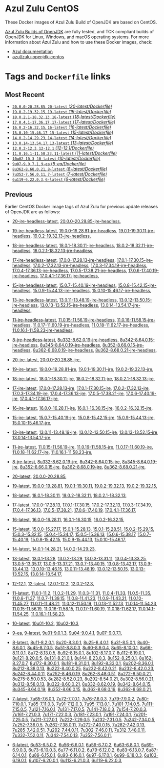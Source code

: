Azul Zulu CentOS
================

These Docker images of Azul Zulu Build of OpenJDK are based on CentOS.

[Azul Zulu Builds of OpenJDK][1] are fully tested, and TCK compliant builds of OpenJDK for Linux, Windows, and macOS operating systems.
For more information about Azul Zulu and how to use these Docker images, check:

  * [Azul documentation][2]
  * [azul/zulu-openjdk-centos][3]

Tags and `Dockerfile` links
===========================

Most Recent
-----------

 
   * [`20.0.0-20.28.85`, `20-latest` (*20-latest/Dockerfile)*][10]
   * [`19.0.2-19.32.15`, `19-latest` (*19-latest/Dockerfile)*][16]
   * [`18.0.2.1-18.32.13`, `18-latest` (*18-latest/Dockerfile)*][29]
   * [`17.0.4.1-17.36.17`, `17-latest` (*17-latest/Dockerfile)*][41]
   * [`16.0.2-16.32.15`, `16-latest` (*16-latest/Dockerfile)*][68]
   * [`15.0.10-15.46.17`, `15-latest` (*15-latest/Dockerfile)*][76]
   * [`14.0.2-14.29.23`, `14-latest` (*14-latest/Dockerfile)*][99]
   * [`13.0.14-13.54.17`, `13-latest` (*13-latest/Dockerfile)*][102]
   * [`12.0.2-12.3`, `12-12.1` (*12-12.1/Dockerfile)*][127]
   * [`11.0.16.1-11.58.23`, `11-latest` (*11-latest/Dockerfile)*][131]
   * [`10u02-10.3`, `10-latest` (*10-latest/Dockerfile)*][164]
   * [`9u07-9.0.7.1`, `9-ea` (*9-ea/Dockerfile)*][167]
   * [`8u362-8.68.0.21`, `8-latest` (*8-latest/Dockerfile)*][172]
   * [`7u352-7.56.0.11`, `7-latest` (*7-latest/Dockerfile)*][230]
   * [`6u119-6.22.0.3`, `6-latest` (*6-latest/Dockerfile)*][265]

Previous
--------

Earlier CentOS Docker image tags of Azul Zulu for previous update releases of OpenJDK are as follows:


  * [20-jre-headless-latest][14],
  [20.0.0-20.28.85-jre-headless][15],
  
  * [19-jre-headless-latest][25],
  [19.0.0-19.28.81-jre-headless][26],
  [19.0.1-19.30.11-jre-headless][27],
  [19.0.2-19.32.13-jre-headless][28],
  
  * [18-jre-headless-latest][37],
  [18.0.1-18.30.11-jre-headless][38],
  [18.0.2-18.32.11-jre-headless][39],
  [18.0.2.1-18.32.13-jre-headless][40],
  
  * [17-jre-headless-latest][59],
  [17.0.0-17.28.13-jre-headless][60],
  [17.0.1-17.30.15-jre-headless][61],
  [17.0.2-17.32.13-jre-headless][62],
  [17.0.3-17.34.19-jre-headless][63],
  [17.0.4-17.36.13-jre-headless][64],
  [17.0.5-17.38.21-jre-headless][65],
  [17.0.6-17.40.19-jre-headless][66],
  [17.0.4.1-17.36.17-jre-headless][67],
  
  * [15-jre-headless-latest][94],
  [15.0.7-15.40.19-jre-headless][95],
  [15.0.8-15.42.15-jre-headless][96],
  [15.0.9-15.44.13-jre-headless][97],
  [15.0.10-15.46.17-jre-headless][98],
  
  * [13-jre-headless-latest][122],
  [13.0.11-13.48.19-jre-headless][123],
  [13.0.12-13.50.15-jre-headless][124],
  [13.0.13-13.52.15-jre-headless][125],
  [13.0.14-13.54.17-jre-headless][126],
  
  * [11-jre-headless-latest][157],
  [11.0.15-11.56.19-jre-headless][159],
  [11.0.16-11.58.15-jre-headless][160],
  [11.0.17-11.60.19-jre-headless][161],
  [11.0.18-11.62.17-jre-headless][162],
  [11.0.16.1-11.58.23-jre-headless][163],
  
  * [8-jre-headless-latest][223],
  [8u332-8.62.0.19-jre-headless][224],
  [8u342-8.64.0.15-jre-headless][225],
  [8u345-8.64.0.19-jre-headless][226],
  [8u352-8.66.0.15-jre-headless][227],
  [8u362-8.68.0.19-jre-headless][228],
  [8u362-8.68.0.21-jre-headless][229],
  
  * [20-jre-latest][11],
  [20.0.0-20.28.85-jre][13],
  
  * [19-jre-latest][17],
  [19.0.0-19.28.81-jre][22],
  [19.0.1-19.30.11-jre][23],
  [19.0.2-19.32.13-jre][24],
  
  * [18-jre-latest][30],
  [18.0.1-18.30.11-jre][34],
  [18.0.2-18.32.11-jre][35],
  [18.0.2.1-18.32.13-jre][36],
  
  * [17-jre-latest][42],
  [17.0.0-17.28.13-jre][51],
  [17.0.1-17.30.15-jre][52],
  [17.0.2-17.32.13-jre][53],
  [17.0.3-17.34.19-jre][54],
  [17.0.4-17.36.13-jre][55],
  [17.0.5-17.38.21-jre][56],
  [17.0.6-17.40.19-jre][57],
  [17.0.4.1-17.36.17-jre][58],
  
  * [16-jre-latest][69],
  [16.0.0-16.28.11-jre][73],
  [16.0.1-16.30.15-jre][74],
  [16.0.2-16.32.15-jre][75],
  
  * [15-jre-latest][77],
  [15.0.7-15.40.19-jre][90],
  [15.0.8-15.42.15-jre][91],
  [15.0.9-15.44.13-jre][92],
  [15.0.10-15.46.17-jre][93],
  
  * [13-jre-latest][105],
  [13.0.11-13.48.19-jre][118],
  [13.0.12-13.50.15-jre][119],
  [13.0.13-13.52.15-jre][120],
  [13.0.14-13.54.17-jre][121],
  
  * [11-jre-latest][138],
  [11.0.15-11.56.19-jre][153],
  [11.0.16-11.58.15-jre][154],
  [11.0.17-11.60.19-jre][155],
  [11.0.18-11.62.17-jre][156],
  [11.0.16.1-11.58.23-jre][158],
  
  * [8-jre-latest][173],
  [8u332-8.62.0.19-jre][217],
  [8u342-8.64.0.15-jre][218],
  [8u345-8.64.0.19-jre][219],
  [8u352-8.66.0.15-jre][220],
  [8u362-8.68.0.19-jre][221],
  [8u362-8.68.0.21-jre][222],
  
  * [20-latest][10],
  [20.0.0-20.28.85][12],
  
  * [19-latest][16],
  [19.0.0-19.28.81][18],
  [19.0.1-19.30.11][19],
  [19.0.2-19.32.13][20],
  [19.0.2-19.32.15][21],
  
  * [18-latest][29],
  [18.0.1-18.30.11][31],
  [18.0.2-18.32.11][32],
  [18.0.2.1-18.32.13][33],
  
  * [17-latest][41],
  [17.0.0-17.28.13][43],
  [17.0.1-17.30.15][44],
  [17.0.2-17.32.13][45],
  [17.0.3-17.34.19][46],
  [17.0.4-17.36.13][47],
  [17.0.5-17.38.21][48],
  [17.0.6-17.40.19][49],
  [17.0.4.1-17.36.17][50],
  
  * [16-latest][68],
  [16.0.0-16.28.11][70],
  [16.0.1-16.30.15][71],
  [16.0.2-16.32.15][72],
  
  * [15-latest][76],
  [15.0.0-15.27.17][78],
  [15.0.1-15.28.13][79],
  [15.0.1-15.28.51][80],
  [15.0.2-15.29.15][81],
  [15.0.3-15.32.15][82],
  [15.0.4-15.34.17][83],
  [15.0.5-15.36.13][84],
  [15.0.6-15.38.17][85],
  [15.0.7-15.40.19][86],
  [15.0.8-15.42.15][87],
  [15.0.9-15.44.13][88],
  [15.0.10-15.46.17][89],
  
  * [14-latest][99],
  [14.0.1-14.28.21][100],
  [14.0.2-14.29.23][101],
  
  * [13-latest][102],
  [13.0.1-13.28][103],
  [13.0.2-13.29][104],
  [13.0.3-13.31.11][106],
  [13.0.4-13.33.25][107],
  [13.0.5-13.35.17][108],
  [13.0.6-13.37.21][109],
  [13.0.7-13.40.15][110],
  [13.0.8-13.42.17][111],
  [13.0.9-13.44.13][112],
  [13.0.10-13.46.15][113],
  [13.0.11-13.48.19][114],
  [13.0.12-13.50.15][115],
  [13.0.13-13.52.15][116],
  [13.0.14-13.54.17][117],
  
  * [12-12.1][127],
  [12-latest][128],
  [12.0.1-12.2][129],
  [12.0.2-12.3][130],
  
  * [11-latest][131],
  [11.0.1-11.2][132],
  [11.0.2-11.29][133],
  [11.0.3-11.31][134],
  [11.0.4-11.33][135],
  [11.0.5-11.35][136],
  [11.0.6-11.37][137],
  [11.0.7-11.39.15][139],
  [11.0.8-11.41.23][140],
  [11.0.9-11.43.21][141],
  [11.0.10-11.45.27][142],
  [11.0.11-11.48.21][143],
  [11.0.12-11.50.19][144],
  [11.0.13-11.52.13][145],
  [11.0.14-11.54.23][146],
  [11.0.15-11.56.19][147],
  [11.0.16-11.58.15][148],
  [11.0.17-11.60.19][149],
  [11.0.18-11.62.17][150],
  [11.0.14.1-11.54.25][151],
  [11.0.16.1-11.58.23][152],
  
  * [10-latest][164],
  [10u01-10.2][165],
  [10u02-10.3][166],
  
  * [9-ea][167],
  [9-latest][168],
  [9u01-9.0.1.3][169],
  [9u04-9.0.4.1][170],
  [9u07-9.0.7.1][171],
  
  * [8-latest][172],
  [8u11-8.2.0.1][174],
  [8u20-8.3.0.1][175],
  [8u25-8.4.0.1][176],
  [8u31-8.5.0.1][177],
  [8u40-8.6.0.1][178],
  [8u45-8.7.0.5][179],
  [8u51-8.8.0.3][180],
  [8u60-8.9.0.4][181],
  [8u65-8.10.0.1][182],
  [8u66-8.11.0.1][183],
  [8u72-8.13.0.5][184],
  [8u92-8.15.0.1][185],
  [8u102-8.17.0.7][186],
  [8u112-8.19.0.1][187],
  [8u121-8.20.0.5][188],
  [8u131-8.21.0.1][189],
  [8u144-8.23.0.3][190],
  [8u152-8.25.0.1][191],
  [8u162-8.27.0.7][192],
  [8u172-8.30.0.1][193],
  [8u181-8.31.0.1][194],
  [8u192-8.33.0.1][195],
  [8u202-8.36.0.1][196],
  [8u212-8.38.0.13][197],
  [8u222-8.40.0.25][198],
  [8u232-8.42.0.21][199],
  [8u232-8.42.0.23][200],
  [8u242-8.44.0.11][201],
  [8u252-8.46.0.19][202],
  [8u262-8.48.0.51][203],
  [8u272-8.50.0.21][204],
  [8u275-8.50.0.53][205],
  [8u282-8.52.0.23][206],
  [8u292-8.54.0.21][207],
  [8u302-8.56.0.21][208],
  [8u312-8.58.0.13][209],
  [8u322-8.60.0.21][210],
  [8u332-8.62.0.19][211],
  [8u342-8.64.0.15][212],
  [8u345-8.64.0.19][213],
  [8u352-8.66.0.15][214],
  [8u362-8.68.0.19][215],
  [8u362-8.68.0.21][216],
  
  * [7-latest][230],
  [7u65-7.6.0.1][231],
  [7u72-7.7.0.1][232],
  [7u76-7.8.0.3][233],
  [7u79-7.9.0.2][234],
  [7u80-7.10.0.1][235],
  [7u85-7.11.0.3][236],
  [7u91-7.12.0.3][237],
  [7u95-7.13.0.1][238],
  [7u101-7.14.0.5][239],
  [7u111-7.15.0.5][240],
  [7u121-7.16.0.1][241],
  [7u131-7.17.0.5][242],
  [7u141-7.18.0.3][243],
  [7u154-7.20.0.3][244],
  [7u161-7.21.0.3][245],
  [7u171-7.22.0.3][246],
  [7u181-7.23.0.1][247],
  [7u191-7.24.0.1][248],
  [7u201-7.25.0.5][249],
  [7u211-7.27.0.1][250],
  [7u222-7.29.0.5][251],
  [7u232-7.31.0.5][252],
  [7u242-7.34.0.5][253],
  [7u252-7.36.0.5][254],
  [7u262-7.38.0.11][255],
  [7u272-7.40.0.15][256],
  [7u282-7.42.0.13][257],
  [7u285-7.42.0.51][258],
  [7u292-7.44.0.11][259],
  [7u302-7.46.0.11][260],
  [7u312-7.48.0.11][261],
  [7u332-7.52.0.11][262],
  [7u342-7.54.0.13][263],
  [7u352-7.56.0.11][264],
  
  * [6-latest][265],
  [6u53-6.5.0.2][266],
  [6u56-6.6.0.1][267],
  [6u59-6.7.0.2][268],
  [6u63-6.8.0.1][269],
  [6u69-6.9.0.3][270],
  [6u73-6.10.0.3][271],
  [6u77-6.11.0.2][272],
  [6u79-6.12.0.2][273],
  [6u83-6.13.0.7][274],
  [6u87-6.14.0.1][275],
  [6u89-6.15.0.1][276],
  [6u93-6.16.0.1][277],
  [6u97-6.17.0.1][278],
  [6u99-6.18.0.3][279],
  [6u103-6.19.0.1][280],
  [6u107-6.20.0.1][281],
  [6u113-6.21.0.3][282],
  [6u119-6.22.0.3][283],
  

  [1]: https://www.azul.com/products/core/
  [2]: https://docs.azul.com/core/
  [3]: https://hub.docker.com/r/azul/zulu-openjdk-centos


  [14]: https://github.com/zulu-openjdk/zulu-openjdk/blob/master/centos/20-jre-headless-latest/Dockerfile
  [15]: https://github.com/zulu-openjdk/zulu-openjdk/blob/master/centos/20.0.0-20.28.85-jre-headless/Dockerfile
  
  [25]: https://github.com/zulu-openjdk/zulu-openjdk/blob/master/centos/19-jre-headless-latest/Dockerfile
  [26]: https://github.com/zulu-openjdk/zulu-openjdk/blob/master/centos/19.0.0-19.28.81-jre-headless/Dockerfile
  [27]: https://github.com/zulu-openjdk/zulu-openjdk/blob/master/centos/19.0.1-19.30.11-jre-headless/Dockerfile
  [28]: https://github.com/zulu-openjdk/zulu-openjdk/blob/master/centos/19.0.2-19.32.13-jre-headless/Dockerfile
  
  [37]: https://github.com/zulu-openjdk/zulu-openjdk/blob/master/centos/18-jre-headless-latest/Dockerfile
  [38]: https://github.com/zulu-openjdk/zulu-openjdk/blob/master/centos/18.0.1-18.30.11-jre-headless/Dockerfile
  [39]: https://github.com/zulu-openjdk/zulu-openjdk/blob/master/centos/18.0.2-18.32.11-jre-headless/Dockerfile
  [40]: https://github.com/zulu-openjdk/zulu-openjdk/blob/master/centos/18.0.2.1-18.32.13-jre-headless/Dockerfile
  
  [59]: https://github.com/zulu-openjdk/zulu-openjdk/blob/master/centos/17-jre-headless-latest/Dockerfile
  [60]: https://github.com/zulu-openjdk/zulu-openjdk/blob/master/centos/17.0.0-17.28.13-jre-headless/Dockerfile
  [61]: https://github.com/zulu-openjdk/zulu-openjdk/blob/master/centos/17.0.1-17.30.15-jre-headless/Dockerfile
  [62]: https://github.com/zulu-openjdk/zulu-openjdk/blob/master/centos/17.0.2-17.32.13-jre-headless/Dockerfile
  [63]: https://github.com/zulu-openjdk/zulu-openjdk/blob/master/centos/17.0.3-17.34.19-jre-headless/Dockerfile
  [64]: https://github.com/zulu-openjdk/zulu-openjdk/blob/master/centos/17.0.4-17.36.13-jre-headless/Dockerfile
  [65]: https://github.com/zulu-openjdk/zulu-openjdk/blob/master/centos/17.0.5-17.38.21-jre-headless/Dockerfile
  [66]: https://github.com/zulu-openjdk/zulu-openjdk/blob/master/centos/17.0.6-17.40.19-jre-headless/Dockerfile
  [67]: https://github.com/zulu-openjdk/zulu-openjdk/blob/master/centos/17.0.4.1-17.36.17-jre-headless/Dockerfile
  
  [94]: https://github.com/zulu-openjdk/zulu-openjdk/blob/master/centos/15-jre-headless-latest/Dockerfile
  [95]: https://github.com/zulu-openjdk/zulu-openjdk/blob/master/centos/15.0.7-15.40.19-jre-headless/Dockerfile
  [96]: https://github.com/zulu-openjdk/zulu-openjdk/blob/master/centos/15.0.8-15.42.15-jre-headless/Dockerfile
  [97]: https://github.com/zulu-openjdk/zulu-openjdk/blob/master/centos/15.0.9-15.44.13-jre-headless/Dockerfile
  [98]: https://github.com/zulu-openjdk/zulu-openjdk/blob/master/centos/15.0.10-15.46.17-jre-headless/Dockerfile
  
  [122]: https://github.com/zulu-openjdk/zulu-openjdk/blob/master/centos/13-jre-headless-latest/Dockerfile
  [123]: https://github.com/zulu-openjdk/zulu-openjdk/blob/master/centos/13.0.11-13.48.19-jre-headless/Dockerfile
  [124]: https://github.com/zulu-openjdk/zulu-openjdk/blob/master/centos/13.0.12-13.50.15-jre-headless/Dockerfile
  [125]: https://github.com/zulu-openjdk/zulu-openjdk/blob/master/centos/13.0.13-13.52.15-jre-headless/Dockerfile
  [126]: https://github.com/zulu-openjdk/zulu-openjdk/blob/master/centos/13.0.14-13.54.17-jre-headless/Dockerfile
  
  [157]: https://github.com/zulu-openjdk/zulu-openjdk/blob/master/centos/11-jre-headless-latest/Dockerfile
  [159]: https://github.com/zulu-openjdk/zulu-openjdk/blob/master/centos/11.0.15-11.56.19-jre-headless/Dockerfile
  [160]: https://github.com/zulu-openjdk/zulu-openjdk/blob/master/centos/11.0.16-11.58.15-jre-headless/Dockerfile
  [161]: https://github.com/zulu-openjdk/zulu-openjdk/blob/master/centos/11.0.17-11.60.19-jre-headless/Dockerfile
  [162]: https://github.com/zulu-openjdk/zulu-openjdk/blob/master/centos/11.0.18-11.62.17-jre-headless/Dockerfile
  [163]: https://github.com/zulu-openjdk/zulu-openjdk/blob/master/centos/11.0.16.1-11.58.23-jre-headless/Dockerfile
  
  [223]: https://github.com/zulu-openjdk/zulu-openjdk/blob/master/centos/8-jre-headless-latest/Dockerfile
  [224]: https://github.com/zulu-openjdk/zulu-openjdk/blob/master/centos/8u332-8.62.0.19-jre-headless/Dockerfile
  [225]: https://github.com/zulu-openjdk/zulu-openjdk/blob/master/centos/8u342-8.64.0.15-jre-headless/Dockerfile
  [226]: https://github.com/zulu-openjdk/zulu-openjdk/blob/master/centos/8u345-8.64.0.19-jre-headless/Dockerfile
  [227]: https://github.com/zulu-openjdk/zulu-openjdk/blob/master/centos/8u352-8.66.0.15-jre-headless/Dockerfile
  [228]: https://github.com/zulu-openjdk/zulu-openjdk/blob/master/centos/8u362-8.68.0.19-jre-headless/Dockerfile
  [229]: https://github.com/zulu-openjdk/zulu-openjdk/blob/master/centos/8u362-8.68.0.21-jre-headless/Dockerfile
  
  [11]: https://github.com/zulu-openjdk/zulu-openjdk/blob/master/centos/20-jre-latest/Dockerfile
  [13]: https://github.com/zulu-openjdk/zulu-openjdk/blob/master/centos/20.0.0-20.28.85-jre/Dockerfile
  
  [17]: https://github.com/zulu-openjdk/zulu-openjdk/blob/master/centos/19-jre-latest/Dockerfile
  [22]: https://github.com/zulu-openjdk/zulu-openjdk/blob/master/centos/19.0.0-19.28.81-jre/Dockerfile
  [23]: https://github.com/zulu-openjdk/zulu-openjdk/blob/master/centos/19.0.1-19.30.11-jre/Dockerfile
  [24]: https://github.com/zulu-openjdk/zulu-openjdk/blob/master/centos/19.0.2-19.32.13-jre/Dockerfile
  
  [30]: https://github.com/zulu-openjdk/zulu-openjdk/blob/master/centos/18-jre-latest/Dockerfile
  [34]: https://github.com/zulu-openjdk/zulu-openjdk/blob/master/centos/18.0.1-18.30.11-jre/Dockerfile
  [35]: https://github.com/zulu-openjdk/zulu-openjdk/blob/master/centos/18.0.2-18.32.11-jre/Dockerfile
  [36]: https://github.com/zulu-openjdk/zulu-openjdk/blob/master/centos/18.0.2.1-18.32.13-jre/Dockerfile
  
  [42]: https://github.com/zulu-openjdk/zulu-openjdk/blob/master/centos/17-jre-latest/Dockerfile
  [51]: https://github.com/zulu-openjdk/zulu-openjdk/blob/master/centos/17.0.0-17.28.13-jre/Dockerfile
  [52]: https://github.com/zulu-openjdk/zulu-openjdk/blob/master/centos/17.0.1-17.30.15-jre/Dockerfile
  [53]: https://github.com/zulu-openjdk/zulu-openjdk/blob/master/centos/17.0.2-17.32.13-jre/Dockerfile
  [54]: https://github.com/zulu-openjdk/zulu-openjdk/blob/master/centos/17.0.3-17.34.19-jre/Dockerfile
  [55]: https://github.com/zulu-openjdk/zulu-openjdk/blob/master/centos/17.0.4-17.36.13-jre/Dockerfile
  [56]: https://github.com/zulu-openjdk/zulu-openjdk/blob/master/centos/17.0.5-17.38.21-jre/Dockerfile
  [57]: https://github.com/zulu-openjdk/zulu-openjdk/blob/master/centos/17.0.6-17.40.19-jre/Dockerfile
  [58]: https://github.com/zulu-openjdk/zulu-openjdk/blob/master/centos/17.0.4.1-17.36.17-jre/Dockerfile
  
  [69]: https://github.com/zulu-openjdk/zulu-openjdk/blob/master/centos/16-jre-latest/Dockerfile
  [73]: https://github.com/zulu-openjdk/zulu-openjdk/blob/master/centos/16.0.0-16.28.11-jre/Dockerfile
  [74]: https://github.com/zulu-openjdk/zulu-openjdk/blob/master/centos/16.0.1-16.30.15-jre/Dockerfile
  [75]: https://github.com/zulu-openjdk/zulu-openjdk/blob/master/centos/16.0.2-16.32.15-jre/Dockerfile
  
  [77]: https://github.com/zulu-openjdk/zulu-openjdk/blob/master/centos/15-jre-latest/Dockerfile
  [90]: https://github.com/zulu-openjdk/zulu-openjdk/blob/master/centos/15.0.7-15.40.19-jre/Dockerfile
  [91]: https://github.com/zulu-openjdk/zulu-openjdk/blob/master/centos/15.0.8-15.42.15-jre/Dockerfile
  [92]: https://github.com/zulu-openjdk/zulu-openjdk/blob/master/centos/15.0.9-15.44.13-jre/Dockerfile
  [93]: https://github.com/zulu-openjdk/zulu-openjdk/blob/master/centos/15.0.10-15.46.17-jre/Dockerfile
  
  [105]: https://github.com/zulu-openjdk/zulu-openjdk/blob/master/centos/13-jre-latest/Dockerfile
  [118]: https://github.com/zulu-openjdk/zulu-openjdk/blob/master/centos/13.0.11-13.48.19-jre/Dockerfile
  [119]: https://github.com/zulu-openjdk/zulu-openjdk/blob/master/centos/13.0.12-13.50.15-jre/Dockerfile
  [120]: https://github.com/zulu-openjdk/zulu-openjdk/blob/master/centos/13.0.13-13.52.15-jre/Dockerfile
  [121]: https://github.com/zulu-openjdk/zulu-openjdk/blob/master/centos/13.0.14-13.54.17-jre/Dockerfile
  
  [138]: https://github.com/zulu-openjdk/zulu-openjdk/blob/master/centos/11-jre-latest/Dockerfile
  [153]: https://github.com/zulu-openjdk/zulu-openjdk/blob/master/centos/11.0.15-11.56.19-jre/Dockerfile
  [154]: https://github.com/zulu-openjdk/zulu-openjdk/blob/master/centos/11.0.16-11.58.15-jre/Dockerfile
  [155]: https://github.com/zulu-openjdk/zulu-openjdk/blob/master/centos/11.0.17-11.60.19-jre/Dockerfile
  [156]: https://github.com/zulu-openjdk/zulu-openjdk/blob/master/centos/11.0.18-11.62.17-jre/Dockerfile
  [158]: https://github.com/zulu-openjdk/zulu-openjdk/blob/master/centos/11.0.16.1-11.58.23-jre/Dockerfile
  
  [173]: https://github.com/zulu-openjdk/zulu-openjdk/blob/master/centos/8-jre-latest/Dockerfile
  [217]: https://github.com/zulu-openjdk/zulu-openjdk/blob/master/centos/8u332-8.62.0.19-jre/Dockerfile
  [218]: https://github.com/zulu-openjdk/zulu-openjdk/blob/master/centos/8u342-8.64.0.15-jre/Dockerfile
  [219]: https://github.com/zulu-openjdk/zulu-openjdk/blob/master/centos/8u345-8.64.0.19-jre/Dockerfile
  [220]: https://github.com/zulu-openjdk/zulu-openjdk/blob/master/centos/8u352-8.66.0.15-jre/Dockerfile
  [221]: https://github.com/zulu-openjdk/zulu-openjdk/blob/master/centos/8u362-8.68.0.19-jre/Dockerfile
  [222]: https://github.com/zulu-openjdk/zulu-openjdk/blob/master/centos/8u362-8.68.0.21-jre/Dockerfile
  
  [10]: https://github.com/zulu-openjdk/zulu-openjdk/blob/master/centos/20-latest/Dockerfile
  [12]: https://github.com/zulu-openjdk/zulu-openjdk/blob/master/centos/20.0.0-20.28.85/Dockerfile
  
  [16]: https://github.com/zulu-openjdk/zulu-openjdk/blob/master/centos/19-latest/Dockerfile
  [18]: https://github.com/zulu-openjdk/zulu-openjdk/blob/master/centos/19.0.0-19.28.81/Dockerfile
  [19]: https://github.com/zulu-openjdk/zulu-openjdk/blob/master/centos/19.0.1-19.30.11/Dockerfile
  [20]: https://github.com/zulu-openjdk/zulu-openjdk/blob/master/centos/19.0.2-19.32.13/Dockerfile
  [21]: https://github.com/zulu-openjdk/zulu-openjdk/blob/master/centos/19.0.2-19.32.15/Dockerfile
  
  [29]: https://github.com/zulu-openjdk/zulu-openjdk/blob/master/centos/18-latest/Dockerfile
  [31]: https://github.com/zulu-openjdk/zulu-openjdk/blob/master/centos/18.0.1-18.30.11/Dockerfile
  [32]: https://github.com/zulu-openjdk/zulu-openjdk/blob/master/centos/18.0.2-18.32.11/Dockerfile
  [33]: https://github.com/zulu-openjdk/zulu-openjdk/blob/master/centos/18.0.2.1-18.32.13/Dockerfile
  
  [41]: https://github.com/zulu-openjdk/zulu-openjdk/blob/master/centos/17-latest/Dockerfile
  [43]: https://github.com/zulu-openjdk/zulu-openjdk/blob/master/centos/17.0.0-17.28.13/Dockerfile
  [44]: https://github.com/zulu-openjdk/zulu-openjdk/blob/master/centos/17.0.1-17.30.15/Dockerfile
  [45]: https://github.com/zulu-openjdk/zulu-openjdk/blob/master/centos/17.0.2-17.32.13/Dockerfile
  [46]: https://github.com/zulu-openjdk/zulu-openjdk/blob/master/centos/17.0.3-17.34.19/Dockerfile
  [47]: https://github.com/zulu-openjdk/zulu-openjdk/blob/master/centos/17.0.4-17.36.13/Dockerfile
  [48]: https://github.com/zulu-openjdk/zulu-openjdk/blob/master/centos/17.0.5-17.38.21/Dockerfile
  [49]: https://github.com/zulu-openjdk/zulu-openjdk/blob/master/centos/17.0.6-17.40.19/Dockerfile
  [50]: https://github.com/zulu-openjdk/zulu-openjdk/blob/master/centos/17.0.4.1-17.36.17/Dockerfile
  
  [68]: https://github.com/zulu-openjdk/zulu-openjdk/blob/master/centos/16-latest/Dockerfile
  [70]: https://github.com/zulu-openjdk/zulu-openjdk/blob/master/centos/16.0.0-16.28.11/Dockerfile
  [71]: https://github.com/zulu-openjdk/zulu-openjdk/blob/master/centos/16.0.1-16.30.15/Dockerfile
  [72]: https://github.com/zulu-openjdk/zulu-openjdk/blob/master/centos/16.0.2-16.32.15/Dockerfile
  
  [76]: https://github.com/zulu-openjdk/zulu-openjdk/blob/master/centos/15-latest/Dockerfile
  [78]: https://github.com/zulu-openjdk/zulu-openjdk/blob/master/centos/15.0.0-15.27.17/Dockerfile
  [79]: https://github.com/zulu-openjdk/zulu-openjdk/blob/master/centos/15.0.1-15.28.13/Dockerfile
  [80]: https://github.com/zulu-openjdk/zulu-openjdk/blob/master/centos/15.0.1-15.28.51/Dockerfile
  [81]: https://github.com/zulu-openjdk/zulu-openjdk/blob/master/centos/15.0.2-15.29.15/Dockerfile
  [82]: https://github.com/zulu-openjdk/zulu-openjdk/blob/master/centos/15.0.3-15.32.15/Dockerfile
  [83]: https://github.com/zulu-openjdk/zulu-openjdk/blob/master/centos/15.0.4-15.34.17/Dockerfile
  [84]: https://github.com/zulu-openjdk/zulu-openjdk/blob/master/centos/15.0.5-15.36.13/Dockerfile
  [85]: https://github.com/zulu-openjdk/zulu-openjdk/blob/master/centos/15.0.6-15.38.17/Dockerfile
  [86]: https://github.com/zulu-openjdk/zulu-openjdk/blob/master/centos/15.0.7-15.40.19/Dockerfile
  [87]: https://github.com/zulu-openjdk/zulu-openjdk/blob/master/centos/15.0.8-15.42.15/Dockerfile
  [88]: https://github.com/zulu-openjdk/zulu-openjdk/blob/master/centos/15.0.9-15.44.13/Dockerfile
  [89]: https://github.com/zulu-openjdk/zulu-openjdk/blob/master/centos/15.0.10-15.46.17/Dockerfile
  
  [99]: https://github.com/zulu-openjdk/zulu-openjdk/blob/master/centos/14-latest/Dockerfile
  [100]: https://github.com/zulu-openjdk/zulu-openjdk/blob/master/centos/14.0.1-14.28.21/Dockerfile
  [101]: https://github.com/zulu-openjdk/zulu-openjdk/blob/master/centos/14.0.2-14.29.23/Dockerfile
  
  [102]: https://github.com/zulu-openjdk/zulu-openjdk/blob/master/centos/13-latest/Dockerfile
  [103]: https://github.com/zulu-openjdk/zulu-openjdk/blob/master/centos/13.0.1-13.28/Dockerfile
  [104]: https://github.com/zulu-openjdk/zulu-openjdk/blob/master/centos/13.0.2-13.29/Dockerfile
  [106]: https://github.com/zulu-openjdk/zulu-openjdk/blob/master/centos/13.0.3-13.31.11/Dockerfile
  [107]: https://github.com/zulu-openjdk/zulu-openjdk/blob/master/centos/13.0.4-13.33.25/Dockerfile
  [108]: https://github.com/zulu-openjdk/zulu-openjdk/blob/master/centos/13.0.5-13.35.17/Dockerfile
  [109]: https://github.com/zulu-openjdk/zulu-openjdk/blob/master/centos/13.0.6-13.37.21/Dockerfile
  [110]: https://github.com/zulu-openjdk/zulu-openjdk/blob/master/centos/13.0.7-13.40.15/Dockerfile
  [111]: https://github.com/zulu-openjdk/zulu-openjdk/blob/master/centos/13.0.8-13.42.17/Dockerfile
  [112]: https://github.com/zulu-openjdk/zulu-openjdk/blob/master/centos/13.0.9-13.44.13/Dockerfile
  [113]: https://github.com/zulu-openjdk/zulu-openjdk/blob/master/centos/13.0.10-13.46.15/Dockerfile
  [114]: https://github.com/zulu-openjdk/zulu-openjdk/blob/master/centos/13.0.11-13.48.19/Dockerfile
  [115]: https://github.com/zulu-openjdk/zulu-openjdk/blob/master/centos/13.0.12-13.50.15/Dockerfile
  [116]: https://github.com/zulu-openjdk/zulu-openjdk/blob/master/centos/13.0.13-13.52.15/Dockerfile
  [117]: https://github.com/zulu-openjdk/zulu-openjdk/blob/master/centos/13.0.14-13.54.17/Dockerfile
  
  [127]: https://github.com/zulu-openjdk/zulu-openjdk/blob/master/centos/12-12.1/Dockerfile
  [128]: https://github.com/zulu-openjdk/zulu-openjdk/blob/master/centos/12-latest/Dockerfile
  [129]: https://github.com/zulu-openjdk/zulu-openjdk/blob/master/centos/12.0.1-12.2/Dockerfile
  [130]: https://github.com/zulu-openjdk/zulu-openjdk/blob/master/centos/12.0.2-12.3/Dockerfile
  
  [131]: https://github.com/zulu-openjdk/zulu-openjdk/blob/master/centos/11-latest/Dockerfile
  [132]: https://github.com/zulu-openjdk/zulu-openjdk/blob/master/centos/11.0.1-11.2/Dockerfile
  [133]: https://github.com/zulu-openjdk/zulu-openjdk/blob/master/centos/11.0.2-11.29/Dockerfile
  [134]: https://github.com/zulu-openjdk/zulu-openjdk/blob/master/centos/11.0.3-11.31/Dockerfile
  [135]: https://github.com/zulu-openjdk/zulu-openjdk/blob/master/centos/11.0.4-11.33/Dockerfile
  [136]: https://github.com/zulu-openjdk/zulu-openjdk/blob/master/centos/11.0.5-11.35/Dockerfile
  [137]: https://github.com/zulu-openjdk/zulu-openjdk/blob/master/centos/11.0.6-11.37/Dockerfile
  [139]: https://github.com/zulu-openjdk/zulu-openjdk/blob/master/centos/11.0.7-11.39.15/Dockerfile
  [140]: https://github.com/zulu-openjdk/zulu-openjdk/blob/master/centos/11.0.8-11.41.23/Dockerfile
  [141]: https://github.com/zulu-openjdk/zulu-openjdk/blob/master/centos/11.0.9-11.43.21/Dockerfile
  [142]: https://github.com/zulu-openjdk/zulu-openjdk/blob/master/centos/11.0.10-11.45.27/Dockerfile
  [143]: https://github.com/zulu-openjdk/zulu-openjdk/blob/master/centos/11.0.11-11.48.21/Dockerfile
  [144]: https://github.com/zulu-openjdk/zulu-openjdk/blob/master/centos/11.0.12-11.50.19/Dockerfile
  [145]: https://github.com/zulu-openjdk/zulu-openjdk/blob/master/centos/11.0.13-11.52.13/Dockerfile
  [146]: https://github.com/zulu-openjdk/zulu-openjdk/blob/master/centos/11.0.14-11.54.23/Dockerfile
  [147]: https://github.com/zulu-openjdk/zulu-openjdk/blob/master/centos/11.0.15-11.56.19/Dockerfile
  [148]: https://github.com/zulu-openjdk/zulu-openjdk/blob/master/centos/11.0.16-11.58.15/Dockerfile
  [149]: https://github.com/zulu-openjdk/zulu-openjdk/blob/master/centos/11.0.17-11.60.19/Dockerfile
  [150]: https://github.com/zulu-openjdk/zulu-openjdk/blob/master/centos/11.0.18-11.62.17/Dockerfile
  [151]: https://github.com/zulu-openjdk/zulu-openjdk/blob/master/centos/11.0.14.1-11.54.25/Dockerfile
  [152]: https://github.com/zulu-openjdk/zulu-openjdk/blob/master/centos/11.0.16.1-11.58.23/Dockerfile
  
  [164]: https://github.com/zulu-openjdk/zulu-openjdk/blob/master/centos/10-latest/Dockerfile
  [165]: https://github.com/zulu-openjdk/zulu-openjdk/blob/master/centos/10u01-10.2/Dockerfile
  [166]: https://github.com/zulu-openjdk/zulu-openjdk/blob/master/centos/10u02-10.3/Dockerfile
  
  [167]: https://github.com/zulu-openjdk/zulu-openjdk/blob/master/centos/9-ea/Dockerfile
  [168]: https://github.com/zulu-openjdk/zulu-openjdk/blob/master/centos/9-latest/Dockerfile
  [169]: https://github.com/zulu-openjdk/zulu-openjdk/blob/master/centos/9u01-9.0.1.3/Dockerfile
  [170]: https://github.com/zulu-openjdk/zulu-openjdk/blob/master/centos/9u04-9.0.4.1/Dockerfile
  [171]: https://github.com/zulu-openjdk/zulu-openjdk/blob/master/centos/9u07-9.0.7.1/Dockerfile
  
  [172]: https://github.com/zulu-openjdk/zulu-openjdk/blob/master/centos/8-latest/Dockerfile
  [174]: https://github.com/zulu-openjdk/zulu-openjdk/blob/master/centos/8u11-8.2.0.1/Dockerfile
  [175]: https://github.com/zulu-openjdk/zulu-openjdk/blob/master/centos/8u20-8.3.0.1/Dockerfile
  [176]: https://github.com/zulu-openjdk/zulu-openjdk/blob/master/centos/8u25-8.4.0.1/Dockerfile
  [177]: https://github.com/zulu-openjdk/zulu-openjdk/blob/master/centos/8u31-8.5.0.1/Dockerfile
  [178]: https://github.com/zulu-openjdk/zulu-openjdk/blob/master/centos/8u40-8.6.0.1/Dockerfile
  [179]: https://github.com/zulu-openjdk/zulu-openjdk/blob/master/centos/8u45-8.7.0.5/Dockerfile
  [180]: https://github.com/zulu-openjdk/zulu-openjdk/blob/master/centos/8u51-8.8.0.3/Dockerfile
  [181]: https://github.com/zulu-openjdk/zulu-openjdk/blob/master/centos/8u60-8.9.0.4/Dockerfile
  [182]: https://github.com/zulu-openjdk/zulu-openjdk/blob/master/centos/8u65-8.10.0.1/Dockerfile
  [183]: https://github.com/zulu-openjdk/zulu-openjdk/blob/master/centos/8u66-8.11.0.1/Dockerfile
  [184]: https://github.com/zulu-openjdk/zulu-openjdk/blob/master/centos/8u72-8.13.0.5/Dockerfile
  [185]: https://github.com/zulu-openjdk/zulu-openjdk/blob/master/centos/8u92-8.15.0.1/Dockerfile
  [186]: https://github.com/zulu-openjdk/zulu-openjdk/blob/master/centos/8u102-8.17.0.7/Dockerfile
  [187]: https://github.com/zulu-openjdk/zulu-openjdk/blob/master/centos/8u112-8.19.0.1/Dockerfile
  [188]: https://github.com/zulu-openjdk/zulu-openjdk/blob/master/centos/8u121-8.20.0.5/Dockerfile
  [189]: https://github.com/zulu-openjdk/zulu-openjdk/blob/master/centos/8u131-8.21.0.1/Dockerfile
  [190]: https://github.com/zulu-openjdk/zulu-openjdk/blob/master/centos/8u144-8.23.0.3/Dockerfile
  [191]: https://github.com/zulu-openjdk/zulu-openjdk/blob/master/centos/8u152-8.25.0.1/Dockerfile
  [192]: https://github.com/zulu-openjdk/zulu-openjdk/blob/master/centos/8u162-8.27.0.7/Dockerfile
  [193]: https://github.com/zulu-openjdk/zulu-openjdk/blob/master/centos/8u172-8.30.0.1/Dockerfile
  [194]: https://github.com/zulu-openjdk/zulu-openjdk/blob/master/centos/8u181-8.31.0.1/Dockerfile
  [195]: https://github.com/zulu-openjdk/zulu-openjdk/blob/master/centos/8u192-8.33.0.1/Dockerfile
  [196]: https://github.com/zulu-openjdk/zulu-openjdk/blob/master/centos/8u202-8.36.0.1/Dockerfile
  [197]: https://github.com/zulu-openjdk/zulu-openjdk/blob/master/centos/8u212-8.38.0.13/Dockerfile
  [198]: https://github.com/zulu-openjdk/zulu-openjdk/blob/master/centos/8u222-8.40.0.25/Dockerfile
  [199]: https://github.com/zulu-openjdk/zulu-openjdk/blob/master/centos/8u232-8.42.0.21/Dockerfile
  [200]: https://github.com/zulu-openjdk/zulu-openjdk/blob/master/centos/8u232-8.42.0.23/Dockerfile
  [201]: https://github.com/zulu-openjdk/zulu-openjdk/blob/master/centos/8u242-8.44.0.11/Dockerfile
  [202]: https://github.com/zulu-openjdk/zulu-openjdk/blob/master/centos/8u252-8.46.0.19/Dockerfile
  [203]: https://github.com/zulu-openjdk/zulu-openjdk/blob/master/centos/8u262-8.48.0.51/Dockerfile
  [204]: https://github.com/zulu-openjdk/zulu-openjdk/blob/master/centos/8u272-8.50.0.21/Dockerfile
  [205]: https://github.com/zulu-openjdk/zulu-openjdk/blob/master/centos/8u275-8.50.0.53/Dockerfile
  [206]: https://github.com/zulu-openjdk/zulu-openjdk/blob/master/centos/8u282-8.52.0.23/Dockerfile
  [207]: https://github.com/zulu-openjdk/zulu-openjdk/blob/master/centos/8u292-8.54.0.21/Dockerfile
  [208]: https://github.com/zulu-openjdk/zulu-openjdk/blob/master/centos/8u302-8.56.0.21/Dockerfile
  [209]: https://github.com/zulu-openjdk/zulu-openjdk/blob/master/centos/8u312-8.58.0.13/Dockerfile
  [210]: https://github.com/zulu-openjdk/zulu-openjdk/blob/master/centos/8u322-8.60.0.21/Dockerfile
  [211]: https://github.com/zulu-openjdk/zulu-openjdk/blob/master/centos/8u332-8.62.0.19/Dockerfile
  [212]: https://github.com/zulu-openjdk/zulu-openjdk/blob/master/centos/8u342-8.64.0.15/Dockerfile
  [213]: https://github.com/zulu-openjdk/zulu-openjdk/blob/master/centos/8u345-8.64.0.19/Dockerfile
  [214]: https://github.com/zulu-openjdk/zulu-openjdk/blob/master/centos/8u352-8.66.0.15/Dockerfile
  [215]: https://github.com/zulu-openjdk/zulu-openjdk/blob/master/centos/8u362-8.68.0.19/Dockerfile
  [216]: https://github.com/zulu-openjdk/zulu-openjdk/blob/master/centos/8u362-8.68.0.21/Dockerfile
  
  [230]: https://github.com/zulu-openjdk/zulu-openjdk/blob/master/centos/7-latest/Dockerfile
  [231]: https://github.com/zulu-openjdk/zulu-openjdk/blob/master/centos/7u65-7.6.0.1/Dockerfile
  [232]: https://github.com/zulu-openjdk/zulu-openjdk/blob/master/centos/7u72-7.7.0.1/Dockerfile
  [233]: https://github.com/zulu-openjdk/zulu-openjdk/blob/master/centos/7u76-7.8.0.3/Dockerfile
  [234]: https://github.com/zulu-openjdk/zulu-openjdk/blob/master/centos/7u79-7.9.0.2/Dockerfile
  [235]: https://github.com/zulu-openjdk/zulu-openjdk/blob/master/centos/7u80-7.10.0.1/Dockerfile
  [236]: https://github.com/zulu-openjdk/zulu-openjdk/blob/master/centos/7u85-7.11.0.3/Dockerfile
  [237]: https://github.com/zulu-openjdk/zulu-openjdk/blob/master/centos/7u91-7.12.0.3/Dockerfile
  [238]: https://github.com/zulu-openjdk/zulu-openjdk/blob/master/centos/7u95-7.13.0.1/Dockerfile
  [239]: https://github.com/zulu-openjdk/zulu-openjdk/blob/master/centos/7u101-7.14.0.5/Dockerfile
  [240]: https://github.com/zulu-openjdk/zulu-openjdk/blob/master/centos/7u111-7.15.0.5/Dockerfile
  [241]: https://github.com/zulu-openjdk/zulu-openjdk/blob/master/centos/7u121-7.16.0.1/Dockerfile
  [242]: https://github.com/zulu-openjdk/zulu-openjdk/blob/master/centos/7u131-7.17.0.5/Dockerfile
  [243]: https://github.com/zulu-openjdk/zulu-openjdk/blob/master/centos/7u141-7.18.0.3/Dockerfile
  [244]: https://github.com/zulu-openjdk/zulu-openjdk/blob/master/centos/7u154-7.20.0.3/Dockerfile
  [245]: https://github.com/zulu-openjdk/zulu-openjdk/blob/master/centos/7u161-7.21.0.3/Dockerfile
  [246]: https://github.com/zulu-openjdk/zulu-openjdk/blob/master/centos/7u171-7.22.0.3/Dockerfile
  [247]: https://github.com/zulu-openjdk/zulu-openjdk/blob/master/centos/7u181-7.23.0.1/Dockerfile
  [248]: https://github.com/zulu-openjdk/zulu-openjdk/blob/master/centos/7u191-7.24.0.1/Dockerfile
  [249]: https://github.com/zulu-openjdk/zulu-openjdk/blob/master/centos/7u201-7.25.0.5/Dockerfile
  [250]: https://github.com/zulu-openjdk/zulu-openjdk/blob/master/centos/7u211-7.27.0.1/Dockerfile
  [251]: https://github.com/zulu-openjdk/zulu-openjdk/blob/master/centos/7u222-7.29.0.5/Dockerfile
  [252]: https://github.com/zulu-openjdk/zulu-openjdk/blob/master/centos/7u232-7.31.0.5/Dockerfile
  [253]: https://github.com/zulu-openjdk/zulu-openjdk/blob/master/centos/7u242-7.34.0.5/Dockerfile
  [254]: https://github.com/zulu-openjdk/zulu-openjdk/blob/master/centos/7u252-7.36.0.5/Dockerfile
  [255]: https://github.com/zulu-openjdk/zulu-openjdk/blob/master/centos/7u262-7.38.0.11/Dockerfile
  [256]: https://github.com/zulu-openjdk/zulu-openjdk/blob/master/centos/7u272-7.40.0.15/Dockerfile
  [257]: https://github.com/zulu-openjdk/zulu-openjdk/blob/master/centos/7u282-7.42.0.13/Dockerfile
  [258]: https://github.com/zulu-openjdk/zulu-openjdk/blob/master/centos/7u285-7.42.0.51/Dockerfile
  [259]: https://github.com/zulu-openjdk/zulu-openjdk/blob/master/centos/7u292-7.44.0.11/Dockerfile
  [260]: https://github.com/zulu-openjdk/zulu-openjdk/blob/master/centos/7u302-7.46.0.11/Dockerfile
  [261]: https://github.com/zulu-openjdk/zulu-openjdk/blob/master/centos/7u312-7.48.0.11/Dockerfile
  [262]: https://github.com/zulu-openjdk/zulu-openjdk/blob/master/centos/7u332-7.52.0.11/Dockerfile
  [263]: https://github.com/zulu-openjdk/zulu-openjdk/blob/master/centos/7u342-7.54.0.13/Dockerfile
  [264]: https://github.com/zulu-openjdk/zulu-openjdk/blob/master/centos/7u352-7.56.0.11/Dockerfile
  
  [265]: https://github.com/zulu-openjdk/zulu-openjdk/blob/master/centos/6-latest/Dockerfile
  [266]: https://github.com/zulu-openjdk/zulu-openjdk/blob/master/centos/6u53-6.5.0.2/Dockerfile
  [267]: https://github.com/zulu-openjdk/zulu-openjdk/blob/master/centos/6u56-6.6.0.1/Dockerfile
  [268]: https://github.com/zulu-openjdk/zulu-openjdk/blob/master/centos/6u59-6.7.0.2/Dockerfile
  [269]: https://github.com/zulu-openjdk/zulu-openjdk/blob/master/centos/6u63-6.8.0.1/Dockerfile
  [270]: https://github.com/zulu-openjdk/zulu-openjdk/blob/master/centos/6u69-6.9.0.3/Dockerfile
  [271]: https://github.com/zulu-openjdk/zulu-openjdk/blob/master/centos/6u73-6.10.0.3/Dockerfile
  [272]: https://github.com/zulu-openjdk/zulu-openjdk/blob/master/centos/6u77-6.11.0.2/Dockerfile
  [273]: https://github.com/zulu-openjdk/zulu-openjdk/blob/master/centos/6u79-6.12.0.2/Dockerfile
  [274]: https://github.com/zulu-openjdk/zulu-openjdk/blob/master/centos/6u83-6.13.0.7/Dockerfile
  [275]: https://github.com/zulu-openjdk/zulu-openjdk/blob/master/centos/6u87-6.14.0.1/Dockerfile
  [276]: https://github.com/zulu-openjdk/zulu-openjdk/blob/master/centos/6u89-6.15.0.1/Dockerfile
  [277]: https://github.com/zulu-openjdk/zulu-openjdk/blob/master/centos/6u93-6.16.0.1/Dockerfile
  [278]: https://github.com/zulu-openjdk/zulu-openjdk/blob/master/centos/6u97-6.17.0.1/Dockerfile
  [279]: https://github.com/zulu-openjdk/zulu-openjdk/blob/master/centos/6u99-6.18.0.3/Dockerfile
  [280]: https://github.com/zulu-openjdk/zulu-openjdk/blob/master/centos/6u103-6.19.0.1/Dockerfile
  [281]: https://github.com/zulu-openjdk/zulu-openjdk/blob/master/centos/6u107-6.20.0.1/Dockerfile
  [282]: https://github.com/zulu-openjdk/zulu-openjdk/blob/master/centos/6u113-6.21.0.3/Dockerfile
  [283]: https://github.com/zulu-openjdk/zulu-openjdk/blob/master/centos/6u119-6.22.0.3/Dockerfile
  